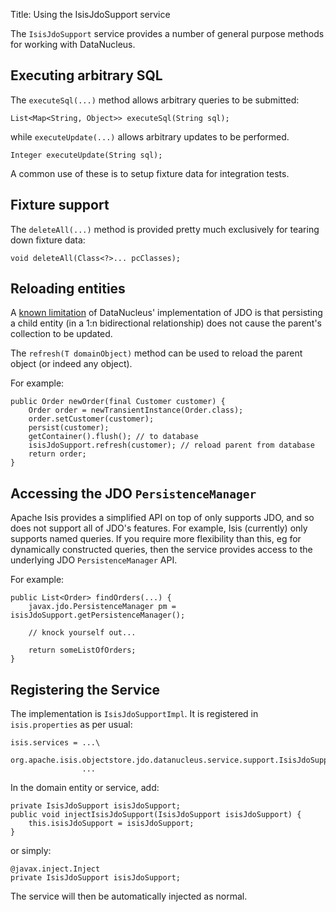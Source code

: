 Title: Using the IsisJdoSupport service

[//]: # (content copied to user-guide_reference_domain-services_isis-jdo-support)

The `IsisJdoSupport` service  provides a number of general purpose methods for working with DataNucleus.

## Executing arbitrary SQL

The `executeSql(...)` method allows arbitrary queries to be submitted:

    List<Map<String, Object>> executeSql(String sql);

while `executeUpdate(...)` allows arbitrary updates to be performed. 

    Integer executeUpdate(String sql);

A common use of these is to setup fixture data for integration tests.

## Fixture support

The `deleteAll(...)` method is provided pretty much exclusively for tearing down fixture data: 

    void deleteAll(Class<?>... pcClasses);



## Reloading entities

A [known limitation](http://www.datanucleus.org/products/datanucleus/jdo/orm/relationships.html) of DataNucleus' implementation of JDO is that persisting a child entity (in a 1:n bidirectional relationship) does not cause the parent's collection to be updated.

The `refresh(T domainObject)` method can be used to reload the parent object (or indeed any object).

For example:

    public Order newOrder(final Customer customer) {
        Order order = newTransientInstance(Order.class);
        order.setCustomer(customer);
        persist(customer);
        getContainer().flush(); // to database
        isisJdoSupport.refresh(customer); // reload parent from database
        return order;
    }


## Accessing the JDO `PersistenceManager`

Apache Isis provides a simplified API on top of only supports JDO, and so does not support all of JDO's features.  For example, Isis (currently) only supports named queries.  If you require more flexibility than this, eg for dynamically constructed queries, then the service provides access to the underlying JDO `PersistenceManager` API.


For example:

    public List<Order> findOrders(...) {
        javax.jdo.PersistenceManager pm = isisJdoSupport.getPersistenceManager();
        
        // knock yourself out...
        
        return someListOfOrders;
    }

    
## Registering the Service

The implementation is `IsisJdoSupportImpl`.  It is registered in `isis.properties` as per usual:

    isis.services = ...\
                org.apache.isis.objectstore.jdo.datanucleus.service.support.IsisJdoSupportImpl,\
                    ...

In the domain entity or service, add:

    private IsisJdoSupport isisJdoSupport;
    public void injectIsisJdoSupport(IsisJdoSupport isisJdoSupport) {
        this.isisJdoSupport = isisJdoSupport;
    }

or simply:

    @javax.inject.Inject
    private IsisJdoSupport isisJdoSupport;

The service will then be automatically injected as normal.
                    